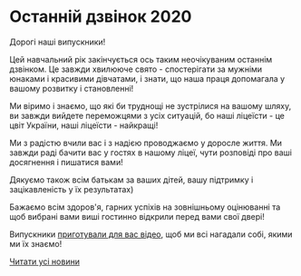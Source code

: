 # Останній дзвінок 2020

Дорогі наші випускники!

Цей навчальний рік закінчується ось таким неочікуваним останнім дзвінком. Це завжди хвилююче свято - спостерігати за мужніми юнаками і красивими дівчатами, і знати, що наша праця допомагала у вашому розвитку і становленні!

Ми віримо і знаємо, що які би труднощі не зустрілися на вашому шляху, ви завжди вийдете переможцями з усіх ситуацій, бо наші ліцеїсти - це цвіт України, наші ліцеїсти - найкращі!

Ми з радістю вчили вас і з надією проводжаємо у доросле життя. Ми завжди раді бачити вас у гостях в нашому ліцеї, чути розповіді про ваші досягнення і пишатися вами!

Дякуємо також всім батькам за ваших дітей, вашу підтримку і зацікавленість у їх результатах)

Бажаємо всім здоров'я, гарних успіхів на зовнішньому оцінюванні та щоб вибрані вами виші гостинно відкрили перед вами свої двері!

Випускники [приготували для вас відео](https://www.youtube.com/watch?v=WvOiOdAdglk&amp;feature=youtu.be), щоб ми всі нагадали собі, якими ми їх знаємо!


[Читати усі новини](/news)

